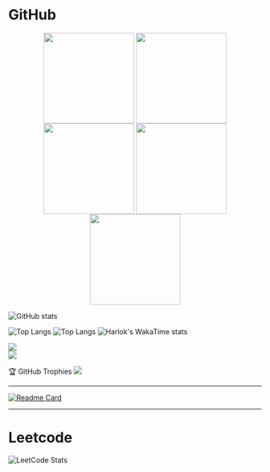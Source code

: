 <!-- GITHUB: 3.5K commits, 100+ PR, 230+ issues -->
<h1>GitHub</h1>
<div align="center">
  <img align="center" src="https://github-profile-summary-cards.vercel.app/api/cards/stats?username=ptbdnr&theme=apprentice" height="180em" />
  <img align="center" src="https://github-profile-summary-cards.vercel.app/api/cards/productive-time?username=ptbdnr&theme=apprentice&utcOffset=8" height="180em" />
  <img align="center" src="https://github-profile-summary-cards.vercel.app/api/cards/profile-details?username=ptbdnr&theme=apprentice" height="180em" />
  <img align="center" src="https://github-profile-summary-cards.vercel.app/api/cards/most-commit-language?username=ptbdnr&theme=apprentice" height="180em" />
  <img align="center" src="https://github-profile-summary-cards.vercel.app/api/cards/repos-per-language?username=ptbdnr&theme=apprentice" height="180em" />
</div>

<!-- https://github.com/anuraghazra/github-readme-stats?tab=readme-ov-file -->
![GitHub stats](https://github-readme-stats.vercel.app/api?username=ptbdnr&show_icons=true&theme=apprentice)

![Top Langs](https://github-readme-stats.vercel.app/api/top-langs/?username=ptbdnr&theme=apprentice&langs_count=20)
![Top Langs](https://github-readme-stats.vercel.app/api/top-langs/?username=ptbdnr&theme=apprentice&langs_count=20&layout=compact)
![Harlok's WakaTime stats](https://github-readme-stats.vercel.app/api/wakatime?username=ptbdnr)

<div>
  <img align="center" src="https://github-readme-activity-graph.vercel.app/graph?username=ptbdnr&theme=xcode" />
</div>

<div>
  <img align="center" src="https://githubunwrapped.com/ptbdnr" />
</div>


🏆 GitHub Trophies
![](https://github-profile-trophy.vercel.app/?username=ptbdnr&theme=radical&no-frame=false&no-bg=true&margin-w=4)

---

[![Readme Card](https://github-readme-stats.vercel.app/api/pin/?username=ptbdnr&repo=snippets&theme=apprentice)](https://github.com/ptbdnr/snippets)

---

<!-- LEETCODE: 200+ easy, 150+ mediuma, 50+ hard -->
<h1>Leetcode</h1>
<div>
  <img src="https://leetcard.jacoblin.cool/ptbdnr?font=Suwannaphum&ext=heatmap" alt="LeetCode Stats"/>
</div>
